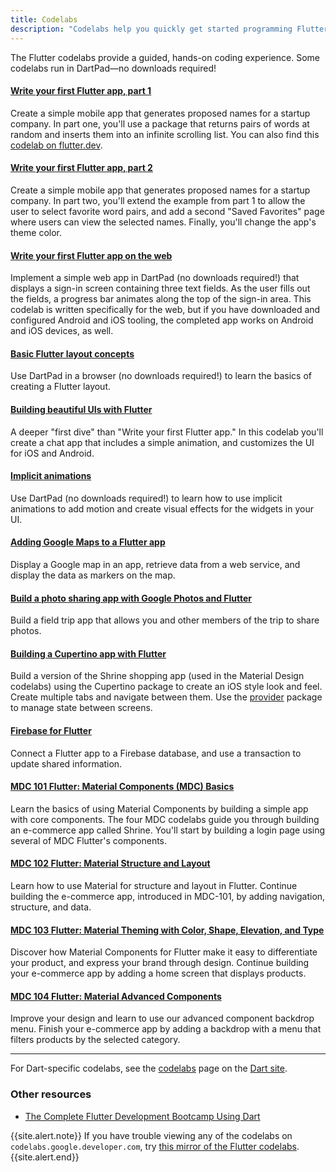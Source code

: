 ```yaml
---
title: Codelabs
description: "Codelabs help you quickly get started programming Flutter."
---
```


The Flutter codelabs provide a guided,
hands-on coding experience. Some codelabs
run in DartPad&mdash;no downloads required!


#### [Write your first Flutter app, part 1][]

Create a simple mobile app that generates proposed names
for a startup company. In part one, you'll use a package
that returns pairs of words at random and inserts them into
an infinite scrolling list. You can also find this
[codelab on flutter.dev][].



#### [Write your first Flutter app, part 2][]

Create a simple mobile app that generates proposed names
for a startup company. In part two, you'll extend the
example from part 1 to allow the user to select favorite
word pairs, and add a second "Saved Favorites"
page where users can view the selected names.
Finally, you'll change the app's theme color.


#### [Write your first Flutter app on the web][]

Implement a simple web app in DartPad (no downloads
required!) that displays a sign-in screen
containing three text fields. As the user fills out the
fields, a progress bar animates along the top of the
sign-in area. This codelab is written specifically for
the web, but if you have downloaded and configured
Android and iOS tooling, the completed app
works on Android and iOS devices, as well.


#### [Basic Flutter layout concepts][]

Use DartPad in a browser (no downloads required!)
to learn the basics of creating a Flutter layout.


#### [Building beautiful UIs with Flutter][]

A deeper "first dive" than "Write your first Flutter app."
In this codelab you'll create a chat app that includes a
simple animation, and customizes the UI for iOS and Android.


#### [Implicit animations][]

Use DartPad (no downloads required!) to learn how to use
implicit animations to add motion and create
visual effects for the widgets in your UI.

#### [Adding Google Maps to a Flutter app][]

Display a Google map in an app, retrieve data from a
web service, and display the data as markers on the map.


#### [Build a photo sharing app with Google Photos and Flutter][]

Build a field trip app that allows you and other
members of the trip to share photos.


#### [Building a Cupertino app with Flutter][]

Build a version of the Shrine shopping app
(used in the Material Design codelabs) using the
Cupertino package to create an iOS style look and feel.
Create multiple tabs and navigate between them.
Use the [provider][] package to manage state between screens.


#### [Firebase for Flutter][]

Connect a Flutter app to a Firebase database,
and use a transaction to update shared information.


#### [MDC 101 Flutter: Material Components (MDC) Basics][]

Learn the basics of using Material Components by building
a simple app with core components.  The four MDC codelabs
guide you through building an e-commerce app called Shrine.
You'll start by building a login page using several of MDC
Flutter's components.


#### [MDC 102 Flutter: Material Structure and Layout][]

Learn how to use Material for structure and layout in Flutter.
Continue building the e-commerce app, introduced in MDC-101,
by adding navigation, structure, and data.


#### [MDC 103 Flutter: Material Theming with Color, Shape, Elevation, and Type][]

Discover how Material Components for Flutter make it
easy to differentiate your product, and express your
brand through design. Continue building your e-commerce
app by adding a home screen that displays products.


#### [MDC 104 Flutter: Material Advanced Components][]

Improve your design and learn to use our advanced
component backdrop menu. Finish your e-commerce app
by adding a backdrop with a menu that filters
products by the selected category.

---

For Dart-specific codelabs, see the
[codelabs][] page on the [Dart site][].

### Other resources

* [The Complete Flutter Development Bootcamp Using Dart][]

{{site.alert.note}}
  If you have trouble viewing any of the codelabs
  on `codelabs.google.developer.com`, try 
  [this mirror of the Flutter codelabs][].
{{site.alert.end}}



[Adding Google Maps to a Flutter app]: {{site.codelabs}}/codelabs/google-maps-in-flutter
[Basic Flutter layout concepts]: /docs/codelabs/layout-basics
[Build a photo sharing app with Google Photos and Flutter]: {{site.codelabs}}/codelabs/google-photos-sharing
[Building beautiful UIs with Flutter]: {{site.codelabs}}/codelabs/flutter
[Building a Cupertino app with Flutter]: {{site.codelabs}}/codelabs/flutter-cupertino
[codelab on flutter.dev]: /docs/get-started/codelab
[codelabs]: {{site.dart-site}}/codelabs
[Dart site]: {{site.dart-site}}
[Firebase for Flutter]: {{site.codelabs}}/codelabs/flutter-firebase
[Implicit animations]: /docs/codelabs/implicit-animations
[MDC 101 Flutter: Material Components (MDC) Basics]: {{site.codelabs}}/codelabs/mdc-101-flutter
[MDC 102 Flutter: Material Structure and Layout]: {{site.codelabs}}/codelabs/mdc-102-flutter
[MDC 103 Flutter: Material Theming with Color, Shape, Elevation, and Type]: {{site.codelabs}}/codelabs/mdc-103-flutter
[MDC 104 Flutter: Material Advanced Components]: {{site.codelabs}}/codelabs/mdc-104-flutter
[this mirror of the Flutter codelabs]: https://codelabs.flutter-io.cn/
[provider]: {{site.pub}}/packages/provider
[The Complete Flutter Development Bootcamp Using Dart]: https://www.appbrewery.co/p/flutter-development-bootcamp-with-dart
[Write Your First Flutter app, part 1]: {{site.codelabs}}/codelabs/first-flutter-app-pt1
[Write Your First Flutter app, part 2]: {{site.codelabs}}/codelabs/first-flutter-app-pt2
[Write your first Flutter app on the web]: /docs/get-started/codelab-web
